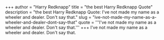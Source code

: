 +++
author = "Harry Redknapp"
title = "the best Harry Redknapp Quote"
description = "the best Harry Redknapp Quote: I've not made my name as a wheeler and dealer. Don't say that."
slug = "ive-not-made-my-name-as-a-wheeler-and-dealer-dont-say-that"
quote = '''I've not made my name as a wheeler and dealer. Don't say that.'''
+++
I've not made my name as a wheeler and dealer. Don't say that.
